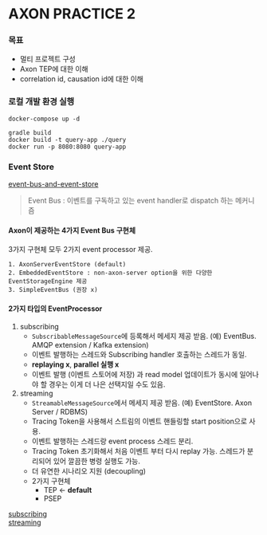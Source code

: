 AXON PRACTICE 2
===============
### 목표
- 멀티 프로젝트 구성
- Axon TEP에 대한 이해
- correlation id, causation id에 대한 이해

### 로컬 개발 환경 실행
```shell
docker-compose up -d
```

```shell
gradle build
docker build -t query-app ./query
docker run -p 8080:8080 query-app
```


### Event Store
[event-bus-and-event-store](https://docs.axoniq.io/reference-guide/axon-framework/events/event-bus-and-event-store)

> Event Bus : 이벤트를 구독하고 있는 event handler로 dispatch 하는 메커니즘

#### Axon이 제공하는 4가지 Event Bus 구현체
3가지 구현체 모두 2가지 event processor 제공.
```
1. AxonServerEventStore (default)
2. EmbeddedEventStore : non-axon-server option을 위한 다양한 EventStorageEngine 제공
3. SimpleEventBus (권장 x) 
```
#### 2가지 타입의 EventProcessor
1. subscribing
   - `SubscribableMessageSource`에 등록해서 메세지 제공 받음. (예) EventBus. AMQP extension / Kafka extension)
   - 이벤트 발행하는 스레드와 Subscribing handler 호출하는 스레드가 동일.
   - **replaying x**, **parallel 실행 x**
   - 이벤트 발행 (이벤트 스토어에 저장) 과 read model 업데이트가 동시에 일어나야 할 경우는 이게 더 나은 선택지일 수도 있음.
2. streaming
   - `StreamableMessageSource`에서 메세지 제공 받음. (예) EventStore. Axon Server / RDBMS)
   - Tracing Token을 사용해서 스트림의 이벤트 핸들링할 start position으로 사용.
   - 이벤트 발행하는 스레드랑 event process 스레드 분리.
   - Tracing Token 초기화해서 처음 이벤트 부터 다시 replay 가능. 스레드가 분리되어 있어 깔끔한 병령 실행도 가능.
   - 더 유연한 시나리오 지원 (decoupling)
   - 2가지 구현체
     - TEP <- **default**
     - PSEP

[subscribing](https://docs.axoniq.io/reference-guide/axon-framework/events/event-processors/subscribing)  
[streaming](https://docs.axoniq.io/reference-guide/axon-framework/events/event-processors/streaming)
